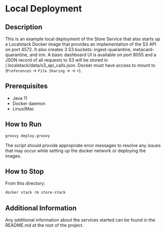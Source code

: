 # Local Deployment

## Description
This is an example local deployment of the Store Service that also starts up a Localstack Docker image that provides
an implementation of the S3 API on port 4572. It also creates 3 S3 buckets: ingest-quarantine, metacard-quarantine,
and irm. A basic dashboard UI is available on port 8055 and a JSON record of all requests to S3 will be stored in
<project-root>/.localstack/data/s3_api_calls.json. Docker must have access to mount to <project-root>
(`Preferences` -> `File Sharing` -> <project-root> -> `+`).

## Prerequisites
* Java 11
* Docker daemon
* Linux/Mac

## How to Run
```bash
groovy deploy.groovy
```
The script should provide appropriate error messages to resolve any issues that may occur while
setting up the docker network or deploying the images.

## How to Stop
From this directory:
```bash
docker stack rm store-stack
```

## Additional Information
Any additional information about the services started can be found in the README.md at the root of the project.
